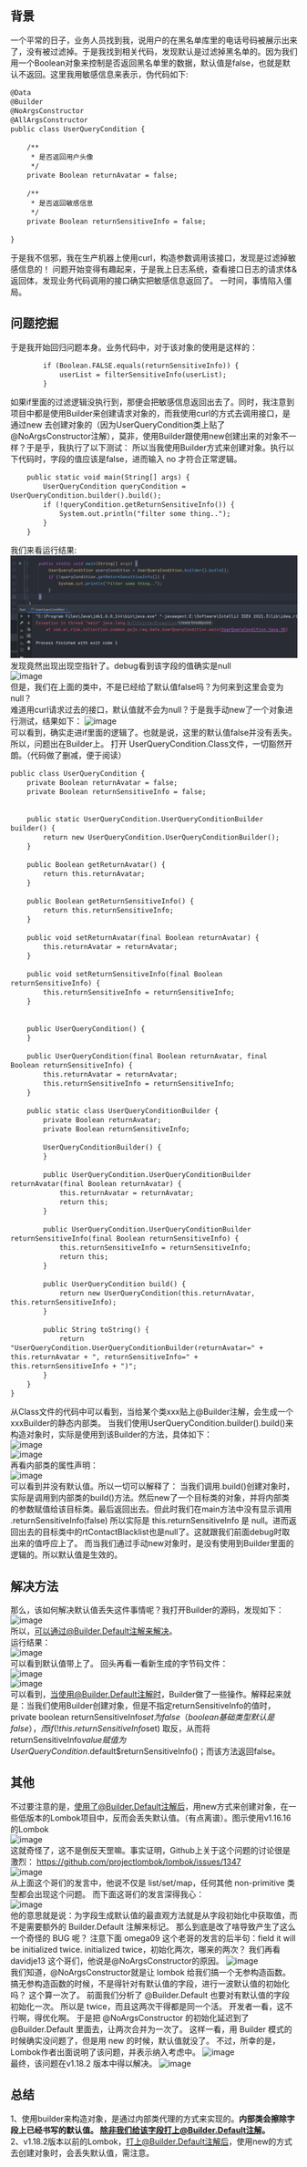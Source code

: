## 背景
一个平常的日子，业务人员找到我，说用户的在黑名单库里的电话号码被展示出来了，没有被过滤掉。于是我找到相关代码，发现默认是过滤掉黑名单的。因为我们用一个Boolean对象来控制是否返回黑名单里的数据，默认值是false，也就是默认不返回。这里我用敏感信息来表示，伪代码如下:
```
@Data
@Builder
@NoArgsConstructor
@AllArgsConstructor
public class UserQueryCondition {

	/**
	 * 是否返回用户头像
	 */
	private Boolean returnAvatar = false;

	/**
	 * 是否返回敏感信息
	 */
	private Boolean returnSensitiveInfo = false;

}
```
于是我不信邪，我在生产机器上使用curl，构造参数调用该接口，发现是过滤掉敏感信息的！
问题开始变得有趣起来，于是我上日志系统，查看接口日志的请求体&返回体，发现业务代码调用的接口确实把敏感信息返回了。
一时间，事情陷入僵局。

## 问题挖掘
于是我开始回归问题本身。业务代码中，对于该对象的使用是这样的：
```
		if (Boolean.FALSE.equals(returnSensitiveInfo)) {
			userList = filterSensitiveInfo(userList);
		}
```
如果if里面的过滤逻辑没执行到，那便会把敏感信息返回出去了。同时，我注意到项目中都是使用Builder来创建请求对象的，而我使用curl的方式去调用接口，是通过new 去创建对象的（因为UserQueryCondition类上贴了@NoArgsConstructor注解），莫非，使用Builder跟使用new创建出来的对象不一样？于是乎，我执行了以下测试：
所以当我使用Builder方式来创建对象。执行以下代码时，字段的值应该是false，进而输入  no 才符合正常逻辑。
```
	public static void main(String[] args) {
		UserQueryCondition queryCondition = UserQueryCondition.builder().build();
		if (!queryCondition.getReturnSensitiveInfo()) {
			System.out.println("filter some thing..");
		}
	}
```

我们来看运行结果:  
![image](问题排查/images/builder1.png)  
发现竟然出现出现空指针了。debug看到该字段的值确实是null  
![image](jmilktea/jtea/问题排查/images/Builder2.png)    
但是，我们在上面的类中，不是已经给了默认值false吗？为何来到这里会变为null？  
难道用curl请求过去的接口，默认值就不会为null？于是我手动new了一个对象进行测试，结果如下：
![image](jmilktea/jtea/问题排查/images/Builder3.png)    
可以看到，确实走进if里面的逻辑了。也就是说，这里的默认值false并没有丢失。
所以，问题出在Builder上。
打开 UserQueryCondition.Class文件，一切豁然开朗。（代码做了删减，便于阅读）  
```
public class UserQueryCondition {
    private Boolean returnAvatar = false;
    private Boolean returnSensitiveInfo = false;


    public static UserQueryCondition.UserQueryConditionBuilder builder() {
        return new UserQueryCondition.UserQueryConditionBuilder();
    }

    public Boolean getReturnAvatar() {
        return this.returnAvatar;
    }

    public Boolean getReturnSensitiveInfo() {
        return this.returnSensitiveInfo;
    }

    public void setReturnAvatar(final Boolean returnAvatar) {
        this.returnAvatar = returnAvatar;
    }

    public void setReturnSensitiveInfo(final Boolean returnSensitiveInfo) {
        this.returnSensitiveInfo = returnSensitiveInfo;
    }


    public UserQueryCondition() {
    }

    public UserQueryCondition(final Boolean returnAvatar, final Boolean returnSensitiveInfo) {
        this.returnAvatar = returnAvatar;
        this.returnSensitiveInfo = returnSensitiveInfo;
    }

    public static class UserQueryConditionBuilder {
        private Boolean returnAvatar;
        private Boolean returnSensitiveInfo;

        UserQueryConditionBuilder() {
        }

        public UserQueryCondition.UserQueryConditionBuilder returnAvatar(final Boolean returnAvatar) {
            this.returnAvatar = returnAvatar;
            return this;
        }

        public UserQueryCondition.UserQueryConditionBuilder returnSensitiveInfo(final Boolean returnSensitiveInfo) {
            this.returnSensitiveInfo = returnSensitiveInfo;
            return this;
        }

        public UserQueryCondition build() {
            return new UserQueryCondition(this.returnAvatar, this.returnSensitiveInfo);
        }

        public String toString() {
            return "UserQueryCondition.UserQueryConditionBuilder(returnAvatar=" + this.returnAvatar + ", returnSensitiveInfo=" + this.returnSensitiveInfo + ")";
        }
    }
}

```
从Class文件的代码中可以看到，当给某个类xxx贴上@Builder注解，会生成一个xxxBuilder的静态内部类。
当我们使用UserQueryCondition.builder().build()来构造对象时，实际是使用到该Builder的方法，具体如下：  
![image](jmilktea/jtea/问题排查/images/Builder4.png)    
![image](jmilktea/jtea/问题排查/images/Builder5.png)  
再看内部类的属性声明：  
![image](jmilktea/jtea/问题排查/images/Builder6.png)    
可以看到并没有默认值。所以一切可以解释了：
当我们调用.build()创建对象时，实际是调用到内部类的build()方法。然后new了一个目标类的对象，并将内部类的参数赋值给该目标类。最后返回出去。但此时我们在main方法中没有显示调用
.returnSensitiveInfo(false) 所以实际是 this.returnSensitiveInfo 是 null。进而返回出去的目标类中的rtContactBlacklist也是null了。这就跟我们前面debug时取出来的值呼应上了。
而当我们通过手动new对象时，是没有使用到Builder里面的逻辑的。所以默认值是生效的。  

## 解决方法
那么，该如何解决默认值丢失这件事情呢？我打开Builder的源码，发现如下：  
![image](jmilktea/jtea/问题排查/images/Builder7.png)     
所以，可以通过@Builder.Default注解来解决。  
运行结果：  
![image](jmilktea/jtea/问题排查/images/Builder8.png)     
可以看到默认值带上了。
回头再看一看新生成的字节码文件：  
![image](jmilktea/jtea/问题排查/images/Builder9.png)  
![image](jmilktea/jtea/问题排查/images/Builder10.png)  
可以看到，当使用@Builder.Default注解时，Builder做了一些操作。解释起来就是：当我们使用Builder创建对象，但是不指定returnSensitiveInfo的值时，private boolean returnSensitiveInfo$set为false（boolean基础类型默认是false），而 if (!this.returnSensitiveInfo$set) 取反，从而将returnSensitiveInfo$value 赋值为UserQueryCondition.$default$returnSensitiveInfo()；而该方法返回false。

## 其他
不过要注意的是，使用了@Builder.Default注解后，用new方式来创建对象，在一些低版本的Lombok项目中，反而会丢失默认值。（有点离谱）。图示使用v1.16.16的Lombok  
![image](jmilktea/jtea/问题排查/images/Builder11.png)  
这就奇怪了，这不是倒反天罡嘛。事实证明，Github上关于这个问题的讨论很是激烈：
https://github.com/projectlombok/lombok/issues/1347  
![image](jmilktea/jtea/问题排查/images/Builder12.png)  
从上面这个哥们的发言中，他说不仅是 list/set/map，任何其他 non-primitive 类型都会出现这个问题。
而下面这哥们的发言深得我心：  
![image](jmilktea/jtea/问题排查/images/Builder13.png)  
他的意思就是说：为字段生成默认值的最直观方法就是从字段初始化中获取值，而不是需要额外的 Builder.Default 注解来标记。
那么到底是改了啥导致产生了这么一个奇怪的 BUG 呢？
注意下面 omega09 这个老哥的发言的后半句：field it will be initialized twice.
initialized twice，初始化两次，哪来的两次？
我们再看davidje13 这个哥们，他说是@NoArgsConstructor的原因。
![image](jmilktea/jtea/问题排查/images/Builder14.png)  
我们知道，@NoArgsConstructor就是让 lombok 给我们搞一个无参构造函数。
搞无参构造函数的时候，不是得针对有默认值的字段，进行一波默认值的初始化吗？
这个算一次了。
前面我们分析了 @Builder.Default 也要对有默认值的字段初始化一次。
所以是 twice，而且这两次干得都是同一个活。
开发者一看，这不行啊，得优化啊。
于是把 @NoArgsConstructor 的初始化延迟到了 @Builder.Default 里面去，让两次合并为一次了。
这样一看，用 Builder 模式的时候确实没问题了，但是用 new 的时候，默认值就没了。
不过，所幸的是，Lombok作者出面说明了该问题，并表示纳入考虑中。
![image](jmilktea/jtea/问题排查/images/Builder15.png)  
最终，该问题在v1.18.2 版本中得以解决。
![image](jmilktea/jtea/问题排查/images/Builder16.png)  

## 总结
1、使用builder来构造对象，是通过内部类代理的方式来实现的。**内部类会擦除字段上已经书写的默认值。
除非我们给该字段打上@Builder.Default注解。**  
2、v1.18.2版本以前的Lombok，打上@Builder.Default注解后，使用new的方式去创建对象时，会丢失默认值，需注意。


